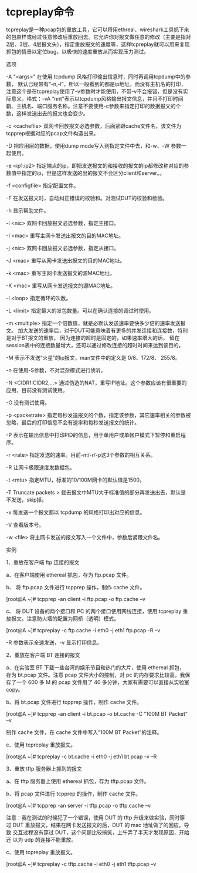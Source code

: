 # tcpreplay命令

tcpreplay是一种pcap包的重放工具，它可以将用ethreal、wireshark工具抓下来的包原样或经过任意修改后重放回去。它允许你对报文做任意的修改（主要是指对2层、3层、4层报文头），指定重放报文的速度等，这样tcpreplay就可以用来复现抓包的情景以定位bug，以极快的速度重放从而实现压力测试。



选项

-A "&lt;args&gt;" 在使用 tcpdump 风格打印输出信息时，同时再调用tcpdump中的参数， 默认已经带有“-n,-l”，所以一般看到的都是ip地址，而没有主机名的打印，注意这个是在tcpreplay使用了-v参数时才能使用，不带-v不会报错，但是没有实际意义。格式：-vA “nnt”表示以tcpdump风格输出报文信息，并且不打印时间戳、主机名、端口服务名称。注意不要使用-c参数来指定打印的数据报文的个数，这样发送出去的报文也会变少。

-c &lt;cachefile&gt; 双网卡回放报文必选参数，后面紧跟cache文件名，该文件为tcpprep根据对应的pcap文件构造出来。 

-D 把应用层的数据，使用dump mode写入到指定文件中去，和-w、-W 参数一起使用。 

-e &lt;ip1:ip2&gt; 指定端点的ip，即把发送报文的和接收的报文的ip都修改称对应的参数值中指定的ip，但是这样发送的出的报文不会区分client和server。。 

-f &lt;configfile&gt; 指定配置文件。

-F 在发送报文时，自动纠正错误的校验和。对测试DUT的校验和检验。

-h 显示帮助文件。 

-i &lt;nic&gt; 双网卡回放报文必选参数，指定主接口。

-I &lt;mac&gt; 重写主网卡发送出报文的目的MAC地址。 

-j &lt;nic&gt; 双网卡回放报文必选参数，指定从接口。

-J &lt;mac&gt; 重写从网卡发送出报文的目的MAC地址。 

-k &lt;mac&gt; 重写主网卡发送报文的源MAC地址。 

-K &lt;mac&gt; 重写从网卡发送报文的源MAC地址。

-l &lt;loop&gt; 指定循环的次数。

-L &lt;limit&gt; 指定最大的发包数量。可以在确认连接的调试时使用。 

-m &lt;multiple&gt; 指定一个倍数值，就是必默认发送速率要快多少倍的速率发送报文。 加大发送的速率后，对于DUT可能意味着有更多的并发连接和连接数，特别是对于BT报文的重放， 因为连接的超时是固定的，如果速率增大的话， 留在session表中的连接数量增大，还可以通过修改连接的超时时间来达到该目的。

-M 表示不发送“火星”的ip报文，man文件中的定义是 0/8、172/8、 255/8。

-n 在使用-S参数，不对混杂模式进行侦听。

-N &lt;CIDR1:CIDR2,...&gt; 通过伪造的NAT，重写IP地址。这个参数应该有很重要的应用，目前没有测试使用。

-O 没有测试使用。

-p &lt;packetrate&gt; 指定每秒发送报文的个数，指定该参数，其它速率相关的参数被忽略，最后的打印信息不会有速率和每秒发送报文的统计。

-P 表示在输出信息中打印PID的信息，用于单用户或单帐户模式下暂停和重启程序。

-r &lt;rate&gt; 指定发送的速率。目前-m/-r/-p这3个参数的相互关系。

-R 让网卡极限速度发数据包。 

-t &lt;mtu&gt; 指定MTU，标准的10/100M网卡的默认值是1500。 

-T Truncate packets &gt; 截去报文中MTU大于标准值的部分再发送出去，默认是不发送，skip掉。

-v 每发送一个报文都以 tcpdump 的风格打印出对应的信息。

-V 查看版本号。

-w &lt;file&gt; 将主网卡发送的报文写入一个文件中，参数后紧跟文件名。

实例

1、重放在客户端 ftp 连接的报文 



a、在客户端使用 ethereal 抓包，存为 ftp.pcap 文件。



b、 将 ftp.pcap 文件进行 tcpprep 操作，制作 cache 文件。



\[root@A ~\]\# tcpprep -an client -i ftp.pcap -o ftp.cache –v 

c、 将 DUT 设备的两个接口和 PC 的两个接口使用网线连接，使用 tcpreplay 重 放报文。注意防火墙的配置为网桥（透明）模式。 



\[root@A ~\]\# tcpreplay -c ftp.cache -i eth0 -j eth1 ftp.pcap -R –v 

-R 参数表示全速发送，-v 显示打印信息。 



2、重放在客户端 BT 连接的报文 



a、在实验室 BT 下载一些台湾的娱乐节目和热门的大片，使用 ethereal 抓包， 存为 bt.pcap 文件。注意 pcap 文件大小的控制，对 pc 的内存要求比较高，我保 存了一个 600 多 M 的 pcap 文件用了 40 多分钟，大家有需要可以直接从实验室 copy。 



b、将 bt.pcap 文件进行 tcpprep 操作，制作 cache 文件。



 \[root@A ~\]\# tcpprep -an client -i bt.pcap -o bt.cache -C "100M BT Packet" –v

制作 cache 文件，在 cache 文件中写入“100M BT Packet”的注释。 



c、使用 tcpreplay 重放报文。 



\[root@A ~\]\# tcpreplay -c bt.cache -i eth0 -j eth1 bt.pcap -v –R 

3、重放 tftp 服务器上抓到的报文 



a、在 tftp 服务器上使用 ethereal 抓包，存为 tftp.pcap 文件。 



b、将 pcap 文件进行 tcpprep 的操作，制作 cache 文件。 



\[root@A ~\]\# tcpprep -an server -i tftp.pcap -o tftp.cache –v 

注意：我在测试的时候犯了一个错误，使用 DUT 的 tftp 升级来做实验，同时穿 过 DUT 重放报文，结果在网卡发送报文的后，DUT 的 mac 地址做了的回应，导致 交互过程没有穿过 DUT，这个问题比较搞笑，上午弄了半天才发现原因，开始还 以为 udp 的连接不能重放。 



c、使用 tcpreplay 重放报文。 



\[root@A ~\]\# tcpreplay -c tftp.cache -i eth0 -j eth1 tftp.pcap –v



